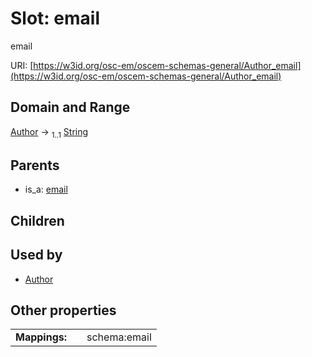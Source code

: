 
# Slot: email

email

URI: [https://w3id.org/osc-em/oscem-schemas-general/Author_email](https://w3id.org/osc-em/oscem-schemas-general/Author_email)


## Domain and Range

[Author](Author.md) &#8594;  <sub>1..1</sub> [String](types/String.md)

## Parents

 *  is_a: [email](email.md)

## Children


## Used by

 * [Author](Author.md)

## Other properties

|  |  |  |
| --- | --- | --- |
| **Mappings:** | | schema:email |